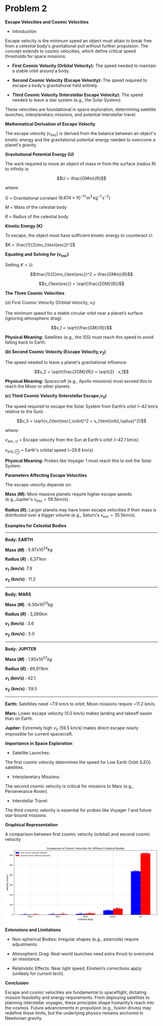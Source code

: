 # Problem 2

**Escape Velocities and Cosmic Velocities**

-  Introduction

Escape velocity is the minimum speed an object must attain to break free from a celestial body's gravitational pull without further propulsion. The concept extends to cosmic velocities, which define critical speed thresholds for space missions:

- **First Cosmic Velocity (Orbital Velocity):** The speed needed to maintain a stable orbit around a body.

- **Second Cosmic Velocity (Escape Velocity):** The speed required to escape a body's gravitational field entirely.

- **Third Cosmic Velocity (Interstellar Escape Velocity):** The speed needed to leave a star system (e.g., the Solar System).

These velocities are foundational in space exploration, determining satellite launches, interplanetary missions, and potential interstellar travel.

**Mathematical Derivation of Escape Velocity**

The escape velocity $(v_\text{esc})$ is derived from the balance between an object's kinetic energy and the gravitational potential energy needed to overcome a planet's gravity.

**Gravitational Potential Energy (U)**

The work required to move an object of mass $m$ from the surface (radius R) to infinity is:

$$U = \frac{GMm}{R}$$

where:

$G$ = Gravitational constant $(6.674 \times 10^{-11} \, \text{m}^3 \, \text{kg}^{-1} \, \text{s}^{-2})$

$M$ = Mass of the celestial body

$R$ = Radius of the celestial body

**Kinetic Energy (K)**

To escape, the object must have sufficient kinetic energy to counteract 
$U$:

$K = \frac{1}{2}mv_{\text{esc}}^2$

**Equating and Solving for $(v_\text{esc})$**

Setting $K=U:$

$$\frac{1}{2}mv_{\text{esc}}^2 = \frac{GMm}{R}$$

$$v_{\text{esc}} = \sqrt{\frac{2GM}{R}}$$

**The Three Cosmic Velocities**

$(a)$ First Cosmic Velocity (Orbital Velocity, $v_1$)

The minimum speed for a stable circular orbit near a planet’s surface (ignoring atmospheric drag):

$$v_1 = \sqrt{\frac{GM}{R}}$$

**Physical Meaning:** Satellites (e.g., the ISS) must reach this speed to avoid falling back to Earth.

**$(b)$ Second Cosmic Velocity (Escape Velocity,$v_2$)**


The speed needed to leave a planet's gravitational influence:

$$v_2 = \sqrt{\frac{2GM}{R}} = \sqrt{2} . v_1$$

**Physical Meaning:** Spacecraft (e.g., Apollo missions) must exceed this to reach the Moon or other planets.


**$(c)$ Third Cosmic Velocity (Interstellar Escape,$v_3$)**


The speed required to escape the Solar System from Earth’s orbit (~42 km/s relative to the Sun).


$$v_3 = \sqrt{v_{\text{esc},\odot}^2 + v_{\text{orb},\oplus}^2}$$

where:

$v_{\text{esc},\odot}$ = Escape velocity from the Sun at Earth's orbit (~42.1 km/s)

$v_{\text{orb},\oplus}$ = Earth's orbital speed (~29.8 km/s)

**Physical Meaning:** Probes like Voyager 1 must reach this to exit the Solar System.

**Parameters Affecting Escape Velocities**

The escape velocity depends on:

**Mass $(M)$:** More massive planets require higher escape speeds (e.g.,Jupiter's $v_{\text{esc}}=59.5km/s$).

**Radius $(R)$:** Larger planets may have lower escape velocities if their mass is distributed over a bigger volume (e.g., Saturn's $v_{\text{esc}} =35.5km/s$).

**Examples for Celestial Bodies**

----------------------------------------------------------------------------------

**Body:** **EARTH**

**Mass $(M)$** : $5.97 x 10^24kg$

**Radius $(R)$** : 6,371km

**$v_1$** **(km/s)**: 7.9

**$v_2$** **(km/s)** : 11.2

-------------------------------------------------------------

**Body:** **MARS**

**Mass $(M)$** : $6.39 x 10^23kg$

**Radius $(R)$** : 3,390km

**$v_1$** **(km/s)** : 3.6

**$v_2$** **(km/s)** : 5.0

---------------------------------------------------------------------------------
**Body:** **JUPITER**

**Mass $(M)$** : $1.90 x 10^27kg$

**Radius $(R)$** : 69,911km

**$v_1$** **(km/s)** : 42.1

**$v_2$** **(km/s)** : 59.5

-------------------------------------------------------------

**Earth:** Satellites need ~7.9 km/s to orbit; Moon missions require ~11.2 km/s.

**Mars:** Lower escape velocity (5.0 km/s) makes landing and takeoff easier than on Earth.

**Jupiter:** Extremely high $v_2$ (59.5 km/s) makes direct escape nearly impossible for current spacecraft.

**Importance in Space Exploration**

 - Satellite Launches:

 The first cosmic velocity determines the speed for Low Earth Orbit (LEO) satellites.

 - Interplanetary Missions:

 The second cosmic velocity is critical for missions to Mars (e.g., Perseverance Rover).

 - Interstellar Travel:

 The third cosmic velocity is essential for probes like Voyager 1 and future star-bound missions.

**Graphical Representation**

A comparison between first cosmic velocity (orbital) and second cosmic velocity 

![alt text](image-1.png)

**Extensions and Limitations**

- Non-spherical Bodies: Irregular shapes (e.g., asteroids) require adjustments.

- Atmospheric Drag: Real-world launches need extra thrust to overcome air resistance.

- Relativistic Effects: Near light speed, Einstein’s corrections apply (unlikely for current tech).

**Conclusion**

Escape and cosmic velocities are fundamental to spaceflight, dictating mission feasibility and energy requirements. From deploying satellites to planning interstellar voyages, these principles shape humanity’s reach into the cosmos. Future advancements in propulsion (e.g., fusion drives) may redefine these limits, but the underlying physics remains anchored in Newtonian gravity.














